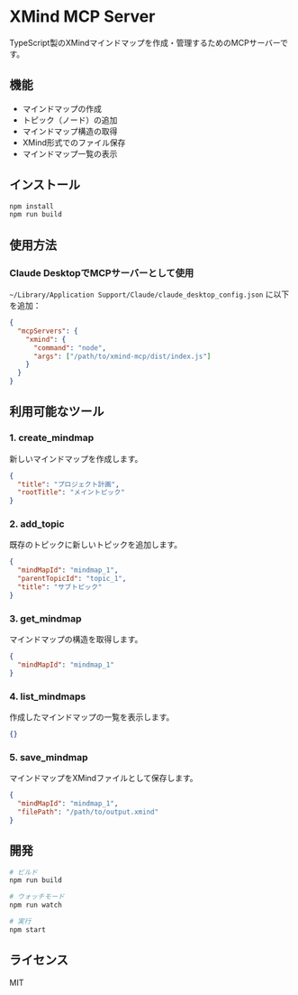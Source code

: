 # XMind MCP Server

TypeScript製のXMindマインドマップを作成・管理するためのMCPサーバーです。

## 機能

- マインドマップの作成
- トピック（ノード）の追加
- マインドマップ構造の取得
- XMind形式でのファイル保存
- マインドマップ一覧の表示

## インストール

```bash
npm install
npm run build
```

## 使用方法

### Claude DesktopでMCPサーバーとして使用

`~/Library/Application Support/Claude/claude_desktop_config.json` に以下を追加：

```json
{
  "mcpServers": {
    "xmind": {
      "command": "node",
      "args": ["/path/to/xmind-mcp/dist/index.js"]
    }
  }
}
```

## 利用可能なツール

### 1. create_mindmap
新しいマインドマップを作成します。

```json
{
  "title": "プロジェクト計画",
  "rootTitle": "メイントピック"
}
```

### 2. add_topic
既存のトピックに新しいトピックを追加します。

```json
{
  "mindMapId": "mindmap_1",
  "parentTopicId": "topic_1",
  "title": "サブトピック"
}
```

### 3. get_mindmap
マインドマップの構造を取得します。

```json
{
  "mindMapId": "mindmap_1"
}
```

### 4. list_mindmaps
作成したマインドマップの一覧を表示します。

```json
{}
```

### 5. save_mindmap
マインドマップをXMindファイルとして保存します。

```json
{
  "mindMapId": "mindmap_1",
  "filePath": "/path/to/output.xmind"
}
```

## 開発

```bash
# ビルド
npm run build

# ウォッチモード
npm run watch

# 実行
npm start
```

## ライセンス

MIT
